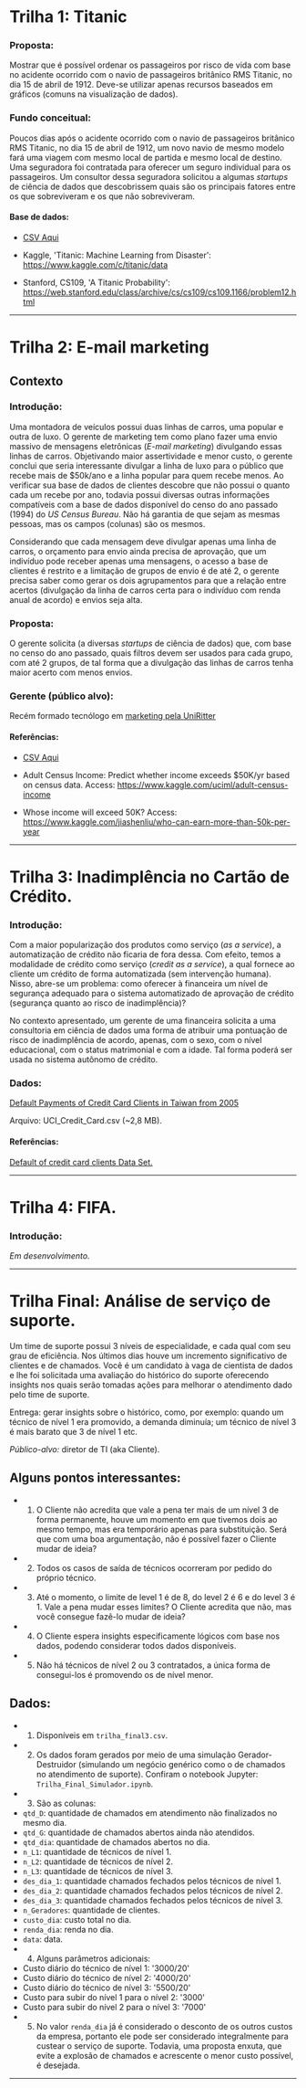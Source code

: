# Trilha 1: Titanic

### Proposta:

Mostrar que é possível ordenar os passageiros por risco de vida com base no acidente ocorrido com o navio de passageiros britânico RMS Titanic, no dia 15 de abril de 1912. Deve-se utilizar apenas recursos baseados em gráficos (comuns na visualização de dados).

### Fundo conceitual:

Poucos dias após o acidente ocorrido com o navio de passageiros britânico RMS Titanic, no dia 15 de abril de 1912, um novo navio de mesmo modelo fará uma viagem com mesmo local de partida e mesmo local de destino. Uma seguradora foi contratada para oferecer um seguro individual para os passageiros. Um consultor dessa seguradora solicitou a algumas *startups* de ciência de dados que descobrissem quais são os principais fatores entre os que sobreviveram e os que não sobreviveram. 

#### Base de dados: 

- [CSV Aqui](titanic.csv)

- Kaggle, 'Titanic: Machine Learning from Disaster': https://www.kaggle.com/c/titanic/data

- Stanford, CS109, 'A Titanic Probability': https://web.stanford.edu/class/archive/cs/cs109/cs109.1166/problem12.html

--------------------

# Trilha 2: E-mail marketing
## Contexto

### Introdução:
Uma montadora de veículos possui duas linhas de carros, uma popular e outra de luxo. O gerente de marketing tem como plano fazer uma envio massivo de mensagens eletrônicas (*E-mail marketing*) divulgando essas linhas de carros. Objetivando maior assertividade e menor custo, o gerente conclui que seria interessante divulgar a linha de luxo para o público que recebe mais de \$50k/ano e a linha popular para quem recebe menos. Ao verificar sua base de dados de clientes descobre que não possui o quanto cada um recebe por ano, todavia possui diversas outras informações compatíveis com a base de dados disponível do censo do ano passado (1994) do *US Census Bureau*. Não há garantia de que sejam as mesmas pessoas, mas os campos (colunas) são os mesmos. 

Considerando que cada mensagem deve divulgar apenas uma linha de carros, o orçamento para envio ainda precisa de aprovação, que um indivíduo pode receber apenas uma mensagens, o acesso a base de clientes é restrito e a limitação de grupos de envio é de até 2, o gerente precisa saber como gerar os dois agrupamentos para que a relação entre acertos (divulgação da linha de carros certa para o indivíduo com renda anual de acordo) e envios seja alta.

### Proposta:

O gerente solicita (a diversas *startups* de ciência de dados) que, com base no censo do ano passado, quais filtros devem ser usados para cada grupo, com até 2 grupos, de tal forma que a divulgação das linhas de carros tenha maior acerto com menos envios. 

### Gerente (público alvo):

Recém formado tecnólogo em [marketing pela UniRitter](https://www.uniritter.edu.br/graduacao/marketing)


#### Referências:

- [CSV Aqui](adult.csv)

- Adult Census Income: Predict whether income exceeds \$50K/yr based on census data. Access: https://www.kaggle.com/uciml/adult-census-income

- Whose income will exceed 50K? Access: https://www.kaggle.com/jiashenliu/who-can-earn-more-than-50k-per-year

--------------------

# Trilha 3: Inadimplência no Cartão de Crédito.

### Introdução:

Com a maior popularização dos produtos como serviço (*as a service*), a automatização de crédito não ficaria de fora dessa. Com efeito, temos a modalidade de crédito como serviço (*credit as a service*), a qual fornece ao cliente um crédito de forma automatizada (sem intervenção humana). Nisso, abre-se um problema: como oferecer à financeira um nível de segurança adequado para o sistema automatizado de aprovação de crédito (segurança quanto ao risco de inadimplência)?

No contexto apresentado, um gerente de uma financeira solicita a uma consultoria em ciência de dados uma forma de atribuir uma pontuação de risco de inadimplência de acordo, apenas, com o sexo, com o nível educacional, com o status matrimonial e com a idade. Tal forma poderá ser usada no sistema autônomo de crédito.

### Dados:

[Default Payments of Credit Card Clients in Taiwan from 2005](https://www.kaggle.com/uciml/default-of-credit-card-clients-dataset#UCI_Credit_Card.csv)

Arquivo: UCI_Credit_Card.csv (~2,8 MB).

#### Referências:

[Default of credit card clients Data Set.](https://archive.ics.uci.edu/ml/datasets/default+of+credit+card+clients)

--------------------

# Trilha 4: FIFA.

### Introdução:

*Em desenvolvimento.*

--------------------

# Trilha Final: Análise de serviço de suporte.

Um time de suporte possui 3 níveis de especialidade, e cada qual com seu grau de eficiência. Nos últimos dias houve um incremento significativo de clientes e de chamados. Você é um candidato à vaga de cientista de dados e lhe foi solicitada uma avaliação do histórico do suporte oferecendo insights nos quais serão tomadas ações para melhorar o atendimento dado pelo time de suporte.

Entrega: gerar insights sobre o histórico, como, por exemplo: quando um técnico de nível 1 era promovido, a demanda diminuía; um técnico de nível 3 é mais barato que 3 de nível 1 etc.

*Público-alvo:* diretor de TI (aka Cliente).

## Alguns pontos interessantes:

- 1) O Cliente não acredita que vale a pena ter mais de um nível 3 de forma permanente, houve um momento em que tivemos dois ao mesmo tempo, mas era temporário apenas para substituição. Será que com uma boa argumentação, não é possível fazer o Cliente mudar de ideia?
- 2) Todos os casos de saída de técnicos ocorreram por pedido do próprio técnico.
- 3) Até o momento, o limite de level 1 é de 8, do level 2 é 6 e do level 3 é 1. Vale a pena mudar esses limites? O Cliente acredita que não, mas você consegue fazê-lo mudar de ideia?
- 4) O Cliente espera insights especificamente lógicos com base nos dados, podendo considerar todos dados disponíveis.
- 5) Não há técnicos de nível 2 ou 3 contratados, a única forma de consegui-los é promovendo os de nível menor.

## Dados:

- 1) Disponíveis em `trilha_final3.csv`.
- 2) Os dados foram gerados por meio de uma simulação Gerador-Destruidor (simulando um negócio genérico como o de chamados no atendimento de suporte). Confiram o notebook Jupyter: `Trilha_Final_Simulador.ipynb`.
- 3) São as colunas:
- `qtd_D`: quantidade de chamados em atendimento não finalizados no mesmo dia.
- `qtd_G`: quantidade de chamados abertos ainda não atendidos.
- `qtd_dia`: quantidade de chamados abertos no dia.
- `n_L1`: quantidade de técnicos de nível 1.
- `n_L2`: quantidade de técnicos de nível 2.
- `n_L3`: quantidade de técnicos de nível 3.
- `des_dia_1`: quantidade chamados fechados pelos técnicos de nível 1.
- `des_dia_2`: quantidade chamados fechados pelos técnicos de nível 2.
- `des_dia_3`: quantidade chamados fechados pelos técnicos de nível 3.
- `n_Geradores`: quantidade de clientes.
- `custo_dia`: custo total no dia.
- `renda_dia`: renda no dia.
- `data`: data.
- 4) Alguns parâmetros adicionais:
- Custo diário do técnico de nível 1: '3000/20'
- Custo diário do técnico de nível 2: '4000/20'
- Custo diário do técnico de nível 3: '5500/20'
- Custo para subir do nível 1 para o nível 2: '3000'
- Custo para subir do nível 2 para o nível 3: '7000'
- 5) No valor `renda_dia` já é considerado o desconto de os outros custos da empresa, portanto ele pode ser considerado integralmente para custear o serviço de suporte. Todavia, uma proposta enxuta, que evite a explosão de chamados e acrescente o menor custo possível, é desejada.

--------------------
